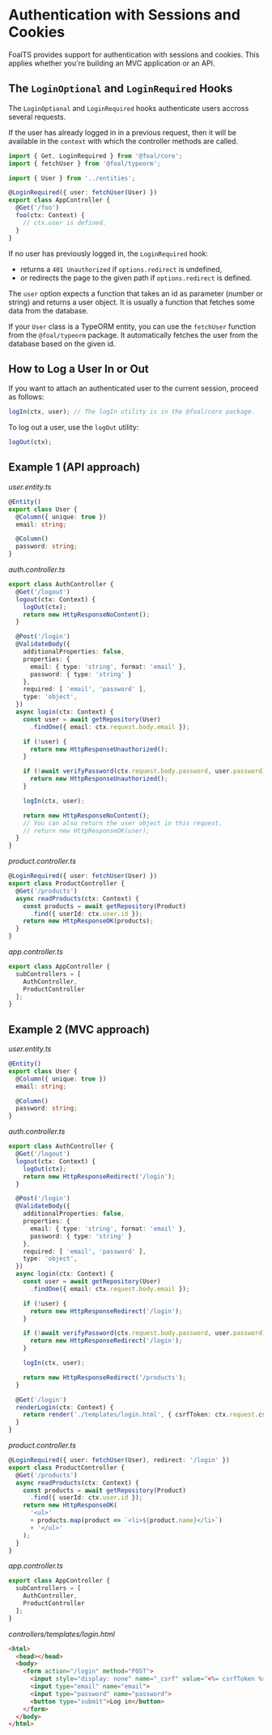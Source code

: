 # Authentication with Sessions and Cookies

FoalTS provides support for authentication with sessions and cookies. This applies whether you're building an MVC application or an API.

## The `LoginOptional` and `LoginRequired` Hooks

The `LoginOptional` and `LoginRequired` hooks authenticate users accross several requests.

If the user has already logged in in a previous request, then it will be available in the `context` with which the controller methods are called.

```ts
import { Get, LoginRequired } from '@foal/core';
import { fetchUser } from '@foal/typeorm';

import { User } from '../entities';

@LoginRequired({ user: fetchUser(User) })
export class AppController {
  @Get('/foo')
  foo(ctx: Context) {
    // ctx.user is defined.
  }
}
```

If no user has previously logged in, the `LoginRequired` hook:
- returns a `401 Unauthorized` if `options.redirect` is undefined,
- or redirects the page to the given path if `options.redirect` is defined.

The `user` option expects a function that takes an id as parameter (number or string) and returns a user object. It is usually a function that fetches some data from the database.

If your `User` class is a TypeORM entity, you can use the `fetchUser` function from the `@foal/typeorm` package. It automatically fetches the user from the database based on the given id.

## How to Log a User In or Out

If you want to attach an authenticated user to the current session, proceed as follows:

```typescript
logIn(ctx, user); // The logIn utility is in the @foal/core package.
```

To log out a user, use the `logOut` utility:
```typescript
logOut(ctx);
```

## Example 1 (API approach)

*user.entity.ts*
```typescript
@Entity()
export class User {
  @Column({ unique: true })
  email: string;

  @Column()
  password: string;
}
```

*auth.controller.ts*
```typescript
export class AuthController {
  @Get('/logout')
  logout(ctx: Context) {
    logOut(ctx);
    return new HttpResponseNoContent();
  }

  @Post('/login')
  @ValidateBody({
    additionalProperties: false,
    properties: {
      email: { type: 'string', format: 'email' },
      password: { type: 'string' }
    },
    required: [ 'email', 'password' ],
    type: 'object',
  })
  async login(ctx: Context) {
    const user = await getRepository(User)
      .findOne({ email: ctx.request.body.email });

    if (!user) {
      return new HttpResponseUnauthorized();
    }

    if (!await verifyPassword(ctx.request.body.password, user.password)) {
      return new HttpResponseUnauthorized();
    }

    logIn(ctx, user);

    return new HttpResponseNoContent();
    // You can also return the user object in this request.
    // return new HttpResponseOK(user);
  }
}
```

*product.controller.ts*
```typescript
@LoginRequired({ user: fetchUser(User) })
export class ProductController {
  @Get('/products')
  async readProducts(ctx: Context) {
    const products = await getRepository(Product)
      .find({ userId: ctx.user.id });
    return new HttpResponseOK(products);
  }
}
```

*app.controller.ts*
```typescript
export class AppController {
  subControllers = [
    AuthController,
    ProductController
  ];
}
```

## Example 2 (MVC approach)

*user.entity.ts*
```typescript
@Entity()
export class User {
  @Column({ unique: true })
  email: string;

  @Column()
  password: string;
}
```

*auth.controller.ts*
```typescript
export class AuthController {
  @Get('/logout')
  logout(ctx: Context) {
    logOut(ctx);
    return new HttpResponseRedirect('/login');
  }

  @Post('/login')
  @ValidateBody({
    additionalProperties: false,
    properties: {
      email: { type: 'string', format: 'email' },
      password: { type: 'string' }
    },
    required: [ 'email', 'password' ],
    type: 'object',
  })
  async login(ctx: Context) {
    const user = await getRepository(User)
      .findOne({ email: ctx.request.body.email });

    if (!user) {
      return new HttpResponseRedirect('/login');
    }

    if (!await verifyPassword(ctx.request.body.password, user.password)) {
      return new HttpResponseRedirect('/login');
    }

    logIn(ctx, user);

    return new HttpResponseRedirect('/products');
  }

  @Get('/login')
  renderLogin(ctx: Context) {
    return render('./templates/login.html', { csrfToken: ctx.request.csrfToken() }, __dirname);
  }
}
```

*product.controller.ts*
```typescript
@LoginRequired({ user: fetchUser(User), redirect: '/login' })
export class ProductController {
  @Get('/products')
  async readProducts(ctx: Context) {
    const products = await getRepository(Product)
      .find({ userId: ctx.user.id });
    return new HttpResponseOK(
      '<ul>'
      + products.map(product => `<li>${product.name}</li>`)
      + '</ul>'
    );
  }
}
```

*app.controller.ts*
```typescript
export class AppController {
  subControllers = [
    AuthController,
    ProductController
  ];
}
```

*controllers/templates/login.html*
```html
<html>
  <head></head>
  <body>
    <form action="/login" method="POST">
      <input style="display: none" name="_csrf" value="<%= csrfToken %>">
      <input type="email" name="email">
      <input type="password" name="password">
      <button type="submit">Log in</button>
    </form>
  </body>
</html>
```